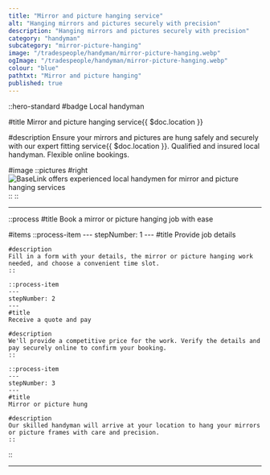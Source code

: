 ```yaml
---
title: "Mirror and picture hanging service"
alt: "Hanging mirrors and pictures securely with precision"
description: "Hanging mirrors and pictures securely with precision"
category: "handyman"
subcategory: "mirror-picture-hanging"
image: "/tradespeople/handyman/mirror-picture-hanging.webp"
ogImage: "/tradespeople/handyman/mirror-picture-hanging.webp"
colour: "blue"
pathtxt: "Mirror and picture hanging"
published: true
---
```


::hero-standard
#badge
Local handyman

#title
Mirror and picture hanging service{{ $doc.location }}

#description
Ensure your mirrors and pictures are hung safely and securely with our expert fitting service{{ $doc.location }}. Qualified and insured local handyman. Flexible online bookings.

#image
    ::pictures
    #right
    ![BaseLink offers experienced local handymen for mirror and picture hanging services](/tradespeople/handyman/mirror-picture-hanging.webp)
    ::
::

---

::process
#title
Book a mirror or picture hanging job with ease

#items
    ::process-item
    ---
    stepNumber: 1
    ---
    #title
    Provide job details

    #description
    Fill in a form with your details, the mirror or picture hanging work needed, and choose a convenient time slot.
    ::
    
    ::process-item
    ---
    stepNumber: 2
    ---
    #title
    Receive a quote and pay

    #description
    We'll provide a competitive price for the work. Verify the details and pay securely online to confirm your booking.
    ::

    ::process-item
    ---
    stepNumber: 3
    ---
    #title
    Mirror or picture hung

    #description
    Our skilled handyman will arrive at your location to hang your mirrors or picture frames with care and precision.
    ::
::

---

